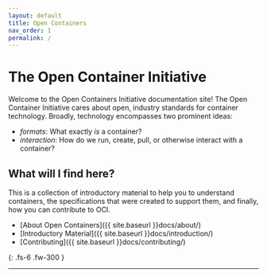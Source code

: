 ```yaml
---
layout: default
title: Open Containers
nav_order: 1
permalink: /
---
```


# The Open Container Initiative

Welcome to the Open Containers Initiative documentation site! The Open Container 
Initiative cares about open, industry standards for container technology.
Broadly, technology encompasses two prominent ideas:

 - *formats*: What exactly *is* a container?
 - *interaction*: How do we run, create, pull, or otherwise interact with a container?

## What will I find here?

This is a collection of introductory material to help you to understand containers,
the specifications that were created to support them, and finally, how
you can contribute to OCI.

 - [About Open Containers]({{ site.baseurl }}docs/about/)
 - [Introductory Material]({{ site.baseurl }}docs/introduction/)
 - [Contributing]({{ site.baseurl }}docs/contributing/)


{: .fs-6 .fw-300 }

---
